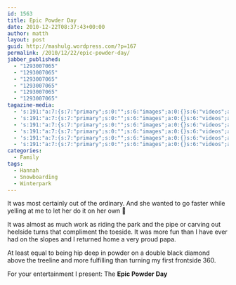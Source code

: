 ```yaml
---
id: 1563
title: Epic Powder Day
date: 2010-12-22T08:37:43+00:00
author: matth
layout: post
guid: http://mashulg.wordpress.com/?p=167
permalink: /2010/12/22/epic-powder-day/
jabber_published:
  - "1293007065"
  - "1293007065"
  - "1293007065"
  - "1293007065"
  - "1293007065"
  - "1293007065"
tagazine-media:
  - 's:191:"a:7:{s:7:"primary";s:0:"";s:6:"images";a:0:{}s:6:"videos";a:0:{}s:11:"image_count";s:1:"0";s:6:"author";s:7:"7008750";s:7:"blog_id";s:8:"12326545";s:9:"mod_stamp";s:19:"2010-12-22 08:37:43";}";'
  - 's:191:"a:7:{s:7:"primary";s:0:"";s:6:"images";a:0:{}s:6:"videos";a:0:{}s:11:"image_count";s:1:"0";s:6:"author";s:7:"7008750";s:7:"blog_id";s:8:"12326545";s:9:"mod_stamp";s:19:"2010-12-22 08:37:43";}";'
  - 's:191:"a:7:{s:7:"primary";s:0:"";s:6:"images";a:0:{}s:6:"videos";a:0:{}s:11:"image_count";s:1:"0";s:6:"author";s:7:"7008750";s:7:"blog_id";s:8:"12326545";s:9:"mod_stamp";s:19:"2010-12-22 08:37:43";}";'
  - 's:191:"a:7:{s:7:"primary";s:0:"";s:6:"images";a:0:{}s:6:"videos";a:0:{}s:11:"image_count";s:1:"0";s:6:"author";s:7:"7008750";s:7:"blog_id";s:8:"12326545";s:9:"mod_stamp";s:19:"2010-12-22 08:37:43";}";'
  - 's:191:"a:7:{s:7:"primary";s:0:"";s:6:"images";a:0:{}s:6:"videos";a:0:{}s:11:"image_count";s:1:"0";s:6:"author";s:7:"7008750";s:7:"blog_id";s:8:"12326545";s:9:"mod_stamp";s:19:"2010-12-22 08:37:43";}";'
  - 's:191:"a:7:{s:7:"primary";s:0:"";s:6:"images";a:0:{}s:6:"videos";a:0:{}s:11:"image_count";s:1:"0";s:6:"author";s:7:"7008750";s:7:"blog_id";s:8:"12326545";s:9:"mod_stamp";s:19:"2010-12-22 08:37:43";}";'
categories:
  - Family
tags:
  - Hannah
  - Snowboarding
  - Winterpark
---
```

It was most certainly out of the ordinary. And she wanted to go faster while yelling at me to let her do it on her own 🙂

It was almost as much work as riding the park and the pipe or carving out heelside turns that compliment the toeside. It was more fun than I have ever had on the slopes and I returned home a very proud papa.

At least equal to being hip deep in powder on a double black diamond above the treeline and more fulfilling than turning my first frontside 360.

For your entertainment I present: The **Epic Powder Day**